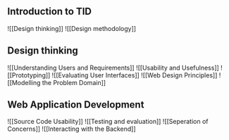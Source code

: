 ## Introduction to TID
![[Design thinking]]
![[Design methodology]]

## Design thinking
![[Understanding Users and Requirements]]
![[Usability and Usefulness]]
![[Prototyping]]
![[Evaluating User Interfaces]]
![[Web Design Principles]]
![[Modelling the Problem Domain]]

## Web Application Development
![[Source Code Usability]]
![[Testing and evaluation]]
![[Seperation of Concerns]]
![[Interacting with the Backend]]
